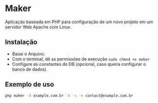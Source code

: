 # Maker
Aplicação baseada em PHP para configuração de um novo projeto em um servidor Web Apache com Linux.

## Instalação
* Baixe o Arquivo;
* Com o terminal, dê as permissões de execução ` sudo chmod +x maker ` 
* Configure as constantes do DB (opcional, caso queira configurar o banco de dados).

## Exemplo de uso
```bash
php maker -d example.com.br -b -s -e contact@example.com.br
```
